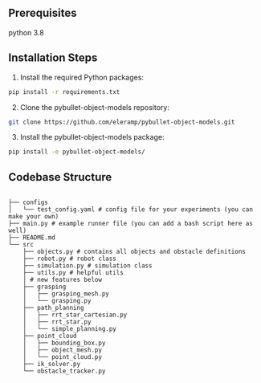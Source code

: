 ## Prerequisites

python 3.8

## Installation Steps

1. Install the required Python packages:
```bash
pip install -r requirements.txt
```

2. Clone the pybullet-object-models repository:
```bash
git clone https://github.com/eleramp/pybullet-object-models.git
```

3. Install the pybullet-object-models package:
```bash
pip install -e pybullet-object-models/
```

## Codebase Structure

```shell

├── configs
│   └── test_config.yaml # config file for your experiments (you can make your own)
├── main.py # example runner file (you can add a bash script here as well)
├── README.md
└── src
    ├── objects.py # contains all objects and obstacle definitions
    ├── robot.py # robot class
    ├── simulation.py # simulation class
    ├── utils.py # helpful utils
    │ # new features below
    ├── grasping
    │   ├── grasping_mesh.py
    │   └── grasping.py
    ├── path_planning
    │   ├── rrt_star_cartesian.py
    │   ├── rrt_star.py
    │   └── simple_planning.py
    ├── point_cloud
    │   ├── bounding_box.py
    │   ├── object_mesh.py
    │   └── point_cloud.py
    ├── ik_solver.py
    └── obstacle_tracker.py
```